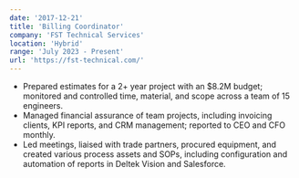 ```yaml
---
date: '2017-12-21'
title: 'Billing Coordinator'
company: 'FST Technical Services'
location: 'Hybrid'
range: 'July 2023 - Present'
url: 'https://fst-technical.com/'
---
```


- Prepared estimates for a 2+ year project with an $8.2M budget; monitored and controlled time, material, and scope across a team of 15 engineers.
- Managed financial assurance of team projects, including invoicing clients, KPI reports, and CRM management; reported to CEO and CFO monthly.
- Led meetings, liaised with trade partners, procured equipment, and created various process assets and SOPs, including configuration and automation of reports in Deltek Vision and Salesforce.
